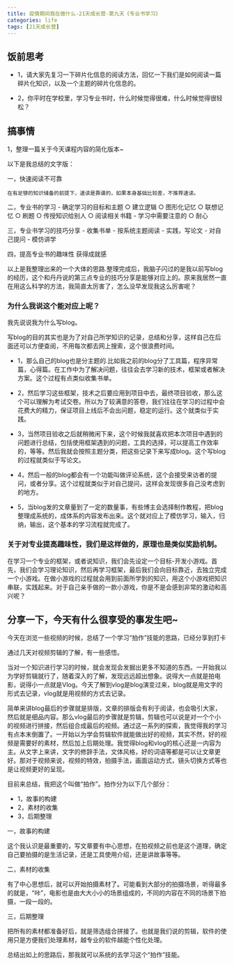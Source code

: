 ```yaml
---
title: 疫情期间我在做什么-21天成长营-第九天《专业书学习》
categories: life
tags: [21天成长营]
---
```


## 饭前思考

- 1，请大家先复习一下碎片化信息的阅读方法，回忆一下我们是如何阅读一篇碎片化知识，以及一个主题的碎片化信息的。


- 2，你平时在学校里，学习专业书时，什么时候觉得很难，什么时候觉得很轻松？


## 搞事情

1，整理一篇关于今天课程内容的简化版本~

以下是我总结的文字版：

一，快速阅读不可靠
	
    在有足够的知识储备的前提下，速读是靠谱的，如果本身基础比较差，不推荐速读。
	
二，专业书的学习
	- 确定学习的目标和主题
		○ 建立逻辑
		○ 图形化记忆
		○ 联想记忆
		○ 刷题
		○ 传授知识给别人
		○ 阅读相关书籍
	- 学习中需要注意的
		○ 耐心
		
三，专业书学习的技巧分享
	- 收集书单
	- 按系统主题阅读
	- 实践，写论文
	- 对自己提问
	- 模仿讲学

四，提高专业书的趣味性
	获得成就感

以上是我整理出来的一个大体的思路.整理完成后，我脑子闪过的是我以前写blog的经历，这个和丹丹说的第三点专业的技巧分享是能够对应上的。原来我居然一直在用这么科学的方法，我简直太厉害了，怎么没早发现我这么厉害呢？

### 为什么我说这个能对应上呢？

我先说说我为什么写blog。

写blog的目的其实也是为了对自己所学知识的记录，总结和分享，这样自己在后面还可以方便查阅，不用每次都去网上搜索，这个很浪费时间。

- 1，那么自己的blog也是分主题的.比如我之前的blog分了工具篇，程序异常篇，心得篇。在工作中为了解决问题，往往会去学习新的技术，框架或者解决方案。这个过程有点类似收集书单。

- 2，然后学习这些框架，技术之后要应用到项目中去，最终项目验收，那么这个可以理解为考试交卷。所以为了较满意的答卷，我们往往在学习的过程中会花费大的精力，保证项目上线后不会出问题，稳定的运行。这个就类似于实践。

- 3，当然项目验收之后就稍微闲下来，这个时候我就喜欢把本次项目中遇到的问题进行总结，包括使用框架遇到的问题，工具的选择，可以提高工作效率的，等等。然后我就会按照主题分类，把这些记录下来写成blog。这个写blog的过程就类似于写论文。

- 4，然后一般的blog都会有一个功能叫做评论系统，这个会接受来访者的提问，或者分享。这个过程就类似于对自己提问，这样会发现很多自己没考虑到的地方。

- 5，当blog发的文章量到了一定的数量事，有些博主会选择制作教程，把blog整理成系统的，成体系的内容发布出来。这个就对应上了模仿学习，输入，归纳，输出，这个基本的学习流程就完成了。

### 关于对专业提高趣味性，我们是这样做的，原理也是类似奖励机制。

在学习一个专业的框架，或者说知识，我们会先设定一个目标-开发小游戏。首先，我们会学习理论知识，然后再学习框架，最后我们会向目标靠近，去独立完成一个小游戏。在做小游戏的过程就会用到前面所学到的知识，用这个小游戏把知识串联，实践起来。对于自己亲手做的一款小游戏，你是不是会感到非常的激动和高兴呢？


## 分享一下，今天有什么很享受的事发生吧~

今天在浏览一些视频的时候，总结了一个学习“拍作”技能的思路，已经分享到打卡

通过几天对视频剪辑的了解，有一些感悟。

当对一个知识进行学习的时候，就会发现会发掘出更多不知道的东西。一开始我以为学好剪辑就行了，随着深入的了解，发现远远超出想象。说得大一点就是拍电影，说得小一点就是Vlog。今天了解到vlog是blog演变过来，blog就是用文字的形式去记录，vlog就是用视频的方式去记录。

简单来讲blog最后的步骤就是排版，文章的排版会有利于阅读，也会吸引大家，然后就是细品内容。那么vlog最后的步骤就是剪辑，剪辑也可以说是对一个个小的视频进行拼接，然后组合成最后的视频。通过这一系列的探索，我觉得我的学习有点本末倒置了。一开始以为学会剪辑软件就能做出好的视频，其实不然，好的视频是需要好的素材，然后加上后期处理。我觉得blog和vlog的核心还是一内容为主。从文字上来讲，文字的修辞手法，文体风格，好的词语等都是可以让文章更好。那对于视频来说，视频的特效，拍摄手法，画面运动方式，镜头切换方式等也是让视频更好的呈现。

目前来总结，我把这个叫做“拍作”。拍作分为以下几个部分：

- 1，故事的构建
- 2，素材的收集
- 3，后期整理

一，故事的构建

这个我认识是最重要的，写文章要有中心思想，在拍视频之前也是这个道理，确定自己要拍摄的是生活记录，还是工具使用介绍，还是讲故事等等。

二，素材的收集

有了中心思想后，就可以开始拍摄素材了。可能看到大部分的拍摄场景，听得最多的就是，“咔”，电影也是由大大小小的场景组成的，不同的内容在不同的场景下拍摄，一段一段的。

三，后期整理

把所有的素材都准备好后，就是筛选组合拼接了。也就是我们说的剪辑，软件的使用只是方便我们处理素材，越专业的软件越能个性化处理。

总结出如上的思路后，那我就可以系统的去学习这个“拍作”技能。

